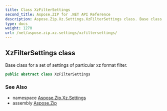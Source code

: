 ```yaml
---
title: Class XzFilterSettings
second_title: Aspose.ZIP for .NET API Reference
description: Aspose.Zip.Xz.Settings.XzFilterSettings class. Base class for a set of settings of particular xz format filter
type: docs
weight: 1270
url: /net/aspose.zip.xz.settings/xzfiltersettings/
---
```

## XzFilterSettings class

Base class for a set of settings of particular xz format filter.

```csharp
public abstract class XzFilterSettings
```

### See Also

* namespace [Aspose.Zip.Xz.Settings](../../aspose.zip.xz.settings/)
* assembly [Aspose.Zip](../../)


